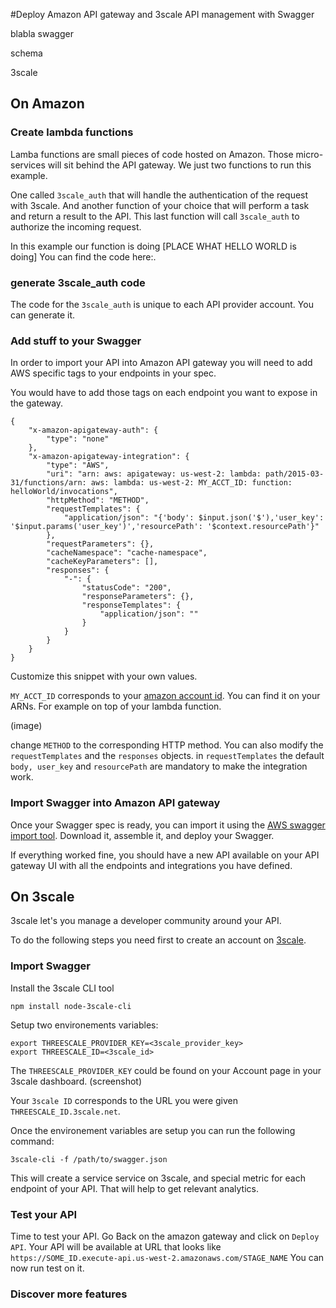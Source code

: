 #Deploy Amazon API gateway and 3scale API management with Swagger

blabla swagger

schema

3scale

## On Amazon
### Create lambda functions
Lamba functions are small pieces of code hosted on Amazon. Those micro-services will sit behind the API gateway. We just two functions to run this example.

One called `3scale_auth` that will handle the authentication of the request with 3scale. And another function of your choice that will perform a task and return a result to the API. This last function will call `3scale_auth` to authorize the incoming request.

In this example our function is doing [PLACE WHAT HELLO WORLD is doing]
You can find the code here:.

### generate 3scale_auth code
The code for the `3scale_auth` is unique to each API provider account. You can generate it.

### Add stuff to your Swagger

In order to import your API into Amazon API gateway you will need to add AWS specific tags to your endpoints in your spec.

You would have to add those tags on each endpoint you want to expose in the gateway.

```
{
    "x-amazon-apigateway-auth": {
        "type": "none"
    },
    "x-amazon-apigateway-integration": {
        "type": "AWS",
        "uri": "arn: aws: apigateway: us-west-2: lambda: path/2015-03-31/functions/arn: aws: lambda: us-west-2: MY_ACCT_ID: function: helloWorld/invocations",
        "httpMethod": "METHOD",
        "requestTemplates": {
            "application/json": "{'body': $input.json('$'),'user_key': '$input.params('user_key')','resourcePath': '$context.resourcePath'}"
        },
        "requestParameters": {},
        "cacheNamespace": "cache-namespace",
        "cacheKeyParameters": [],
        "responses": {
            "-": {
                "statusCode": "200",
                "responseParameters": {},
                "responseTemplates": {
                    "application/json": ""
                }
            }
        }
    }
}
```

Customize this snippet with your own values. 

`MY_ACCT_ID` corresponds to your [amazon account id](http://docs.aws.amazon.com/general/latest/gr/acct-identifiers.html).
You can find it on your ARNs. For example on top of your lambda function. 

(image)

change `METHOD` to the corresponding HTTP method.
You can also modify the `requestTemplates` and the `responses` objects.
in `requestTemplates` the default `body, user_key` and `resourcePath` are mandatory to make the integration work.

### Import Swagger into Amazon API gateway

Once your Swagger spec is ready, you can import it using the [AWS swagger import tool](https://github.com/awslabs/aws-apigateway-swagger-importer).
Download it, assemble it, and deploy your Swagger.

If everything worked fine, you should have a new API available on your API gateway UI with all the endpoints and integrations you have defined.


## On 3scale

3scale let's you manage a developer community around your API.

To do the following steps you need first to create an account on [3scale](http://3scale.net).

### Import Swagger

Install the 3scale CLI tool

`npm install node-3scale-cli`

Setup two environements variables:

```
export THREESCALE_PROVIDER_KEY=<3scale_provider_key>
export THREESCALE_ID=<3scale_id>
```

The `THREESCALE_PROVIDER_KEY` could be found on your Account page in your 3scale dashboard.
(screenshot)

Your `3scale ID` corresponds to the URL you were given `THREESCALE_ID.3scale.net`.

Once the environement variables are setup you can run the following command:

`3scale-cli -f /path/to/swagger.json`

This will create a service service on 3scale, and special metric for each endpoint of your API. That will help to get relevant analytics.

### Test your API

Time to test your API. Go Back on the amazon gateway and click on `Deploy API`.
Your API will be available at URL that looks like `https://SOME_ID.execute-api.us-west-2.amazonaws.com/STAGE_NAME`
You can now run test on it.



### Discover more features


